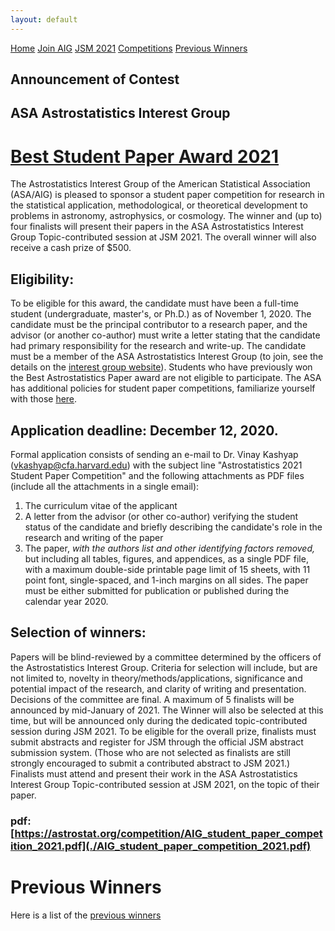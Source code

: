 ```yaml
---
layout: default
---
```


<a href="../index.html" class="btn">Home</a>
<a href="../join.html" class="btn">Join AIG</a>
<a href="../jsm2021/index.html" class="btn">JSM 2021</a>
<a href="./index.html" class="btn">Competitions</a>
<a href="./winners.html" class="btn">Previous Winners</a>

## Announcement of Contest
## ASA Astrostatistics Interest Group
# [Best Student Paper Award 2021](./AIG_student_paper_competition_2021.pdf)

The Astrostatistics Interest Group of the American Statistical Association (ASA/AIG) is pleased to sponsor a student paper competition for research in the statistical application, methodological, or theoretical development to problems in astronomy, astrophysics, or cosmology. The winner and (up to) four finalists will present their papers in the ASA Astrostatistics Interest Group Topic-contributed session at JSM 2021. The overall winner will also receive a cash prize of $500.

## Eligibility:

To be eligible for this award, the candidate must have been a full-time student (undergraduate, master's, or Ph.D.) as of November 1, 2020. The candidate must be the principal contributor to a research paper, and the advisor (or another co-author) must write a letter stating that the candidate had primary responsibility for the research and write-up. The candidate must be a member of the ASA Astrostatistics Interest Group (to join, see the details on the [interest group website](../join.html)). Students who have previously won the Best Astrostatistics Paper award are not eligible to participate. The ASA has additional policies for student paper competitions, familiarize yourself with those [here](http://www.amstat.org/ASA/Your-Career/Student-Paper-Competitions.aspx).

## Application deadline: December 12, 2020.

Formal application consists of sending an e-mail to Dr. Vinay Kashyap (vkashyap@cfa.harvard.edu) with the subject line "Astrostatistics 2021 Student Paper Competition" and the following attachments as PDF files (include all the attachments in a single email):

1. The curriculum vitae of the applicant
2. A letter from the advisor (or other co-author) verifying the student status of the candidate and briefly describing the candidate's role in the research and writing of the paper
3. The paper, *with the authors list and other identifying factors removed,* but including all tables, figures, and appendices, as a single PDF file, with a maximum double-side printable page limit of 15 sheets, with 11 point font, single-spaced, and 1-inch margins on all sides. The paper must be either submitted for publication or published during the calendar year 2020.


## Selection of winners:

Papers will be blind-reviewed by a committee determined by the officers of the Astrostatistics Interest Group. Criteria for selection will include, but are not limited to, novelty in theory/methods/applications, significance and potential impact of the research, and clarity of writing and presentation. Decisions of the committee are final. A maximum of 5 finalists will be announced by mid-January of 2021. The Winner will also be selected at this time, but will be announced only during the dedicated topic-contributed session during JSM 2021. To be eligible for the overall prize, finalists must submit abstracts and register for JSM through the official JSM abstract submission system. (Those who are not selected as finalists are still strongly encouraged to submit a contributed abstract to JSM 2021.) Finalists must attend and present their work in the ASA Astrostatistics Interest Group Topic-contributed session at JSM 2021, on the topic of their paper.

### pdf: [https://astrostat.org/competition/AIG_student_paper_competition_2021.pdf](./AIG_student_paper_competition_2021.pdf)

# Previous Winners
Here is a list of the [previous winners](./winners.html)
